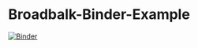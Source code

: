 # Broadbalk-Binder-Example
[![Binder](https://mybinder.org/badge_logo.svg)](https://mybinder.org/v2/gh/https%3A%2F%2Fmybinder.org%2Fv2%2Fgh%2Fstellalberto%2FBroadbalk-Binder-Example%2Fmaster%3Furlpath%3Dlab/master)
